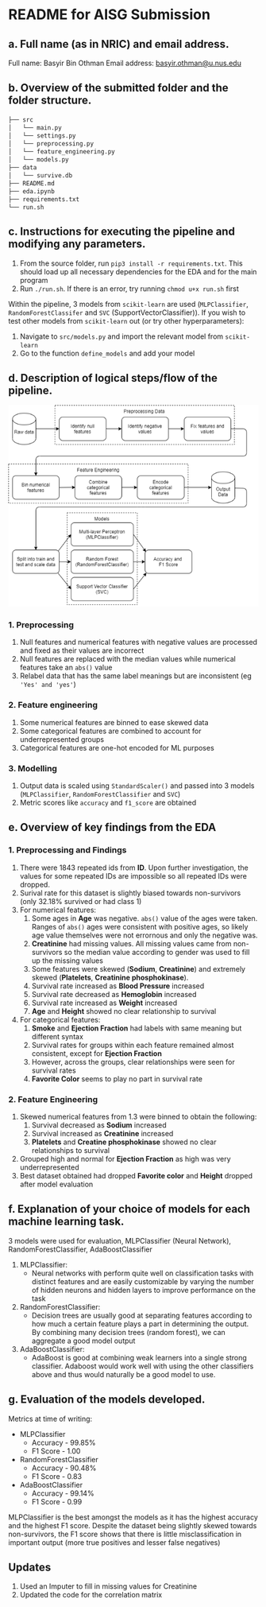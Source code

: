 # README for AISG Submission

## **a. Full name (as in NRIC) and email address.**

Full name: Basyir Bin Othman
Email address: basyir.othman@u.nus.edu

## **b. Overview of the submitted folder and the folder structure.**

```
├── src
│   └── main.py
│   └── settings.py
│   └── preprocessing.py
│   └── feature_engineering.py
│   └── models.py
├── data
│   └── survive.db
├── README.md
├── eda.ipynb
├── requirements.txt
└── run.sh
```

## **c. Instructions for executing the pipeline and modifying any parameters.**

1. From the source folder, run `pip3 install -r requirements.txt`. This should load up all necessary dependencies for the EDA and for the main program
2. Run `./run.sh`. If there is an error, try running `chmod u+x run.sh` first

Within the pipeline, 3 models from `scikit-learn` are used (`MLPClassifier`, `RandomForestClassifer` and `SVC` (SupportVectorClassifier)). If you wish to test other models from `scikit-learn` out (or try other hyperparameters):<br>

1. Navigate to `src/models.py` and import the relevant model from `scikit-learn`
2. Go to the function `define_models` and add your model

## d. Description of logical steps/flow of the pipeline.

![alt text](./src/diagrams/pipeline.png)

### 1. Preprocessing

1. Null features and numerical features with negative values are processed and fixed as their values are incorrect
2. Null features are replaced with the median values while numerical features take an `abs()` value
3. Relabel data that has the same label meanings but are inconsistent (eg `'Yes' and 'yes'`)

### 2. Feature engineering

1. Some numerical features are binned to ease skewed data
2. Some categorical features are combined to account for underrepresented groups
3. Categorical features are one-hot encoded for ML purposes

### 3. Modelling

1. Output data is scaled using `StandardScaler()` and passed into 3 models (`MLPClassifier`, `RandomForestClassifier` and `SVC`)
2. Metric scores like `accuracy` and `f1_score` are obtained

## **e. Overview of key findings from the EDA**

### 1. Preprocessing and Findings

1.  There were 1843 repeated ids from **ID**. Upon further investigation, the values for some repeated IDs are impossible so all repeated IDs were dropped.
2.  Surival rate for this dataset is slightly biased towards non-survivors (only 32.18% survived or had class 1)
3.  For numerical features:
    1. Some ages in **Age** was negative. `abs()` value of the ages were taken. Ranges of `abs()` ages were consistent with positive ages, so likely age value themselves were not errornous and only the negative was.
    2. **Creatinine** had missing values. All missing values came from non-survivors so the median value according to gender was used to fill up the missing values
    3. Some features were skewed (**Sodium**, **Creatinine**) and extremely skewed (**Platelets**, **Creatinine phosphokinase**).
    4. Survival rate increased as **Blood Pressure** increased
    5. Survival rate decreased as **Hemoglobin** increased
    6. Survival rate increased as **Weight** increased
    7. **Age** and **Height** showed no clear relationship to survival
4.  For categorical features:
    1. **Smoke** and **Ejection Fraction** had labels with same meaning but different syntax
    2. Survival rates for groups within each feature remained almost consistent, except for **Ejection Fraction**
    3. However, across the groups, clear relationships were seen for survival rates
    4. **Favorite Color** seems to play no part in survival rate

### 2. Feature Engineering

1. Skewed numerical features from 1.3 were binned to obtain the following:
   1. Survival decreased as **Sodium** increased
   2. Survival increased as **Creatinine** increased
   3. **Platelets** and **Creatine phosphokinase** showed no clear relationships to survival
2. Grouped high and normal for **Ejection Fraction** as high was very underrepresented
3. Best dataset obtained had dropped **Favorite color** and **Height** dropped after model evaluation

## **f. Explanation of your choice of models for each machine learning task.**

3 models were used for evaluation, MLPClassifier (Neural Network), RandomForestClassifier, AdaBoostClassifier

1. MLPClassifier:
   - Neural networks with perform quite well on classification tasks with distinct features and are easily customizable by varying the number of hidden neurons and hidden layers to improve performance on the task
2. RandomForestClassifier:
   - Decision trees are usually good at separating features according to how much a certain feature plays a part in determining the output. By combining many decision trees (random forest), we can aggregate a good model output
3. AdaBoostClassifier:
   - AdaBoost is good at combining weak learners into a single strong classifier. Adaboost would work well with using the other classifiers above and thus would naturally be a good model to use.
## **g. Evaluation of the models developed.**

Metrics at time of writing:

- MLPClassifier
  - Accuracy - 99.85%
  - F1 Score - 1.00
- RandomForestClassifier
  - Accuracy - 90.48%
  - F1 Score - 0.83
- AdaBoostClassifier
  - Accuracy - 99.14%
  - F1 Score - 0.99

MLPClassifier is the best amongst the models as it has the highest accuracy and the highest F1 score. Despite the dataset being slightly skewed towards non-survivors, the F1 score shows that there is little misclassification in important output (more true positives and lesser false negatives)



## Updates
1) Used an Imputer to fill in missing values for Creatinine
2) Updated the code for the correlation matrix